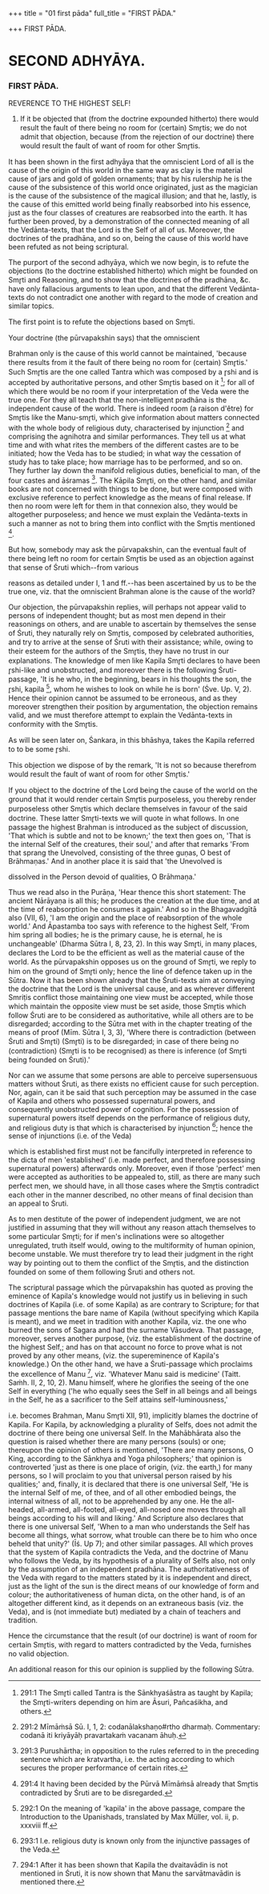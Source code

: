 +++
title = "01 first pāda"
full_title = "FIRST PĀDA."

+++
FIRST PĀDA.



# SECOND ADHYĀYA.

### FIRST PĀDA.

REVERENCE TO THE HIGHEST SELF!

1. If it be objected that (from the doctrine expounded hitherto) there would result the fault of there being no room for (certain) Smr̥tis; we do not admit that objection, because (from the rejection of our doctrine) there would result the fault of want of room for other Smr̥tis.

It has been shown in the first adhyāya that the omniscient Lord of all is the cause of the origin of this world in the same way as clay is the material cause of jars and gold of golden ornaments; that by his rulership he is the cause of the subsistence of this world once originated, just as the magician is the cause of the subsistence of the magical illusion; and that he, lastly, is the cause of this emitted world being finally reabsorbed into his essence, just as the four classes of creatures are reabsorbed into the earth. It has further been proved, by a demonstration of the connected meaning of all the Vedānta-texts, that the Lord is the Self of all of us. Moreover, the doctrines of the pradhāna, and so on, being the cause of this world have been refuted as not being scriptural.

The purport of the second adhyāya, which we now begin, is to refute the objections (to the doctrine established hitherto) which might be founded on Smr̥ti and Reasoning, and to show that the doctrines of the pradhāna, &c. have only fallacious arguments to lean upon, and that the different Vedānta-texts do not contradict one another with regard to the mode of creation and similar topics.

The first point is to refute the objections based on Smr̥ti.

Your doctrine (the pūrvapakshin says) that the omniscient

 Brahman only is the cause of this world cannot be maintained, 'because there results from it the fault of there being no room for (certain) Smr̥tis.' Such Smr̥tis are the one called Tantra which was composed by a r̥shi and is accepted by authoritative persons, and other Smr̥tis based on it [^fn_257]; for all of which there would be no room if your interpretation of the Veda were the true one. For they all teach that the non-intelligent pradhāna is the independent cause of the world. There is indeed room (a raison d'être) for Smr̥tis like the Manu-smr̥ti, which give information about matters connected with the whole body of religious duty, characterised by injunction [^fn_258] and comprising the agnihotra and similar performances. They tell us at what time and with what rites the members of the different castes are to be initiated; how the Veda has to be studied; in what way the cessation of study has to take place; how marriage has to be performed, and so on. They further lay down the manifold religious duties, beneficial to man, of the four castes and āśramas [^fn_259]. The Kāpila Smr̥ti, on the other hand, and similar books are not concerned with things to be done, but were composed with exclusive reference to perfect knowledge as the means of final release. If then no room were left for them in that connexion also, they would be altogether purposeless; and hence we must explain the Vedānta-texts in such a manner as not to bring them into conflict with the Smr̥tis mentioned [^fn_260].

But how, somebody may ask the pūrvapakshin, can the eventual fault of there being left no room for certain Smr̥tis be used as an objection against that sense of Śruti which--from various

[^fn_257]: 291:1 The Smr̥ti called Tantra is the Sānkhyaśāstra as taught by Kapila; the Smr̥ti-writers depending on him are Āsuri, Pañcaśikha, and others.

[^fn_258]: 291:2 Mīmāṁsā Sū. I, 1, 2: codanālakshaṇo#rtho dharmaḥ. Commentary: codanā iti kriyāyāḥ pravartakaṁ vacanam āhuḥ.

[^fn_259]: 291:3 Purushārtha; in opposition to the rules referred to in the preceding sentence which are kratvartha, i.e. the acting according to which secures the proper performance of certain rites.

[^fn_260]: 291:4 It having been decided by the Pūrvā Mīmāṁsā already that Smr̥tis contradicted by Śruti are to be disregarded.

reasons as detailed under I, 1 and ff.--has been ascertained by us to be the true one, viz. that the omniscient Brahman alone is the cause of the world?

Our objection, the pūrvapakshin replies, will perhaps not appear valid to persons of independent thought; but as most men depend in their reasonings on others, and are unable to ascertain by themselves the sense of Śruti, they naturally rely on Smr̥tis, composed by celebrated authorities, and try to arrive at the sense of Śruti with their assistance; while, owing to their esteem for the authors of the Smr̥tis, they have no trust in our explanations. The knowledge of men like Kapila Smr̥ti declares to have been r̥shi-like and unobstructed, and moreover there is the following Śruti-passage, 'It is he who, in the beginning, bears in his thoughts the son, the r̥shi, kapila [^fn_261], whom he wishes to look on while he is born' (Śve. Up. V, 2). Hence their opinion cannot be assumed to be erroneous, and as they moreover strengthen their position by argumentation, the objection remains valid, and we must therefore attempt to explain the Vedānta-texts in conformity with the Smr̥tis.

[^fn_261]: 292:1 On the meaning of 'kapila' in the above passage, compare the Introduction to the Upanishads, translated by Max Müller, vol. ii, p. xxxviii ff.

As will be seen later on, Śankara, in this bhāshya, takes the Kapila referred to to be some r̥shi.

This objection we dispose of by the remark, 'It is not so because therefrom would result the fault of want of room for other Smr̥tis.'

If you object to the doctrine of the Lord being the cause of the world on the ground that it would render certain Smr̥tis purposeless, you thereby render purposeless other Smr̥tis which declare themselves in favour of the said doctrine. These latter Smr̥ti-texts we will quote in what follows. In one passage the highest Brahman is introduced as the subject of discussion, 'That which is subtle and not to be known;' the text then goes on, 'That is the internal Self of the creatures, their soul,' and after that remarks 'From that sprang the Unevolved, consisting of the three guṇas, O best of Brāhmaṇas.' And in another place it is said that 'the Unevolved is

dissolved in the Person devoid of qualities, O Brāhmaṇa.'

Thus we read also in the Purāṇa, 'Hear thence this short statement: The ancient Nārāyaṇa is all this; he produces the creation at the due time, and at the time of reabsorption he consumes it again.' And so in the Bhagavadgītā also (VII, 6), 'I am the origin and the place of reabsorption of the whole world.' And Āpastamba too says with reference to the highest Self, 'From him spring all bodies; he is the primary cause, he is eternal, he is unchangeable' (Dharma Sūtra I, 8, 23, 2). In this way Smr̥ti, in many places, declares the Lord to be the efficient as well as the material cause of the world. As the pūrvapakshin opposes us on the ground of Smr̥ti, we reply to him on the ground of Smr̥ti only; hence the line of defence taken up in the Sūtra. Now it has been shown already that the Śruti-texts aim at conveying the doctrine that the Lord is the universal cause, and as wherever different Smriṭis conflict those maintaining one view must be accepted, while those which maintain the opposite view must be set aside, those Smr̥tis which follow Śruti are to be considered as authoritative, while all others are to be disregarded; according to the Sūtra met with in the chapter treating of the means of proof (Mīm. Sūtra I, 3, 3), 'Where there is contradiction (between Śruti and Smr̥ti) (Smr̥ti) is to be disregarded; in case of there being no (contradiction) (Smr̥ti is to be recognised) as there is inference (of Smr̥ti being founded on Śruti).'

Nor can we assume that some persons are able to perceive supersensuous matters without Śruti, as there exists no efficient cause for such perception. Nor, again, can it be said that such perception may be assumed in the case of Kapila and others who possessed supernatural powers, and consequently unobstructed power of cognition. For the possession of supernatural powers itself depends on the performance of religious duty, and religious duty is that which is characterised by injunction [^fn_262]; hence the sense of injunctions (i.e. of the Veda)

[^fn_262]: 293:1 I.e. religious duty is known only from the injunctive passages of the Veda.

which is established first must not be fancifully interpreted in reference to the dicta of men 'established' (i.e. made perfect, and therefore possessing supernatural powers) afterwards only. Moreover, even if those 'perfect' men were accepted as authorities to be appealed to, still, as there are many such perfect men, we should have, in all those cases where the Smr̥tis contradict each other in the manner described, no other means of final decision than an appeal to Śruti.

As to men destitute of the power of independent judgment, we are not justified in assuming that they will without any reason attach themselves to some particular Smr̥ti; for if men's inclinations were so altogether unregulated, truth itself would, owing to the multiformity of human opinion, become unstable. We must therefore try to lead their judgment in the right way by pointing out to them the conflict of the Smr̥tis, and the distinction founded on some of them following Śruti and others not.

The scriptural passage which the pūrvapakshin has quoted as proving the eminence of Kapila's knowledge would not justify us in believing in such doctrines of Kapila (i.e. of some Kapila) as are contrary to Scripture; for that passage mentions the bare name of Kapila (without specifying which Kapila is meant), and we meet in tradition with another Kapila, viz. the one who burned the sons of Sagara and had the surname Vāsudeva. That passage, moreover, serves another purpose, (viz. the establishment of the doctrine of the highest Self,; and has on that account no force to prove what is not proved by any other means, (viz. the supereminence of Kapila's knowledge.) On the other hand, we have a Śruti-passage which proclaims the excellence of Manu [^fn_263], viz. 'Whatever Manu said is medicine' (Taitt. Saṁh. II, 2, 10, 2). Manu himself, where he glorifies the seeing of the one Self in everything ('he who equally sees the Self in all beings and all beings in the Self, he as a sacrificer to the Self attains self-luminousness,'

[^fn_263]: 294:1 After it has been shown that Kapila the dvaitavādin is not mentioned in Śruti, it is now shown that Manu the sarvātmavādin is mentioned there.

i.e. becomes Brahman, Manu Smr̥ti XII, 91), implicitly blames the doctrine of Kapila. For Kapila, by acknowledging a plurality of Selfs, does not admit the doctrine of there being one universal Self. In the Mahābhārata also the question is raised whether there are many persons (souls) or one; thereupon the opinion of others is mentioned, 'There are many persons, O King, according to the Sānkhya and Yoga philosophers;' that opinion is controverted 'just as there is one place of origin, (viz. the earth,) for many persons, so I will proclaim to you that universal person raised by his qualities;' and, finally, it is declared that there is one universal Self, 'He is the internal Self of me, of thee, and of all other embodied beings, the internal witness of all, not to be apprehended by any one. He the all-headed, all-armed, all-footed, all-eyed, all-nosed one moves through all beings according to his will and liking.' And Scripture also declares that there is one universal Self, 'When to a man who understands the Self has become all things, what sorrow, what trouble can there be to him who once beheld that unity?' (Īś. Up 7); and other similar passages. All which proves that the system of Kapila contradicts the Veda, and the doctrine of Manu who follows the Veda, by its hypothesis of a plurality of Selfs also, not only by the assumption of an independent pradhāna. The authoritativeness of the Veda with regard to the matters stated by it is independent and direct, just as the light of the sun is the direct means of our knowledge of form and colour; the authoritativeness of human dicta, on the other hand, is of an altogether different kind, as it depends on an extraneous basis (viz. the Veda), and is (not immediate but) mediated by a chain of teachers and tradition.

Hence the circumstance that the result (of our doctrine) is want of room for certain Smr̥tis, with regard to matters contradicted by the Veda, furnishes no valid objection.

An additional reason for this our opinion is supplied by the following Sūtra.

